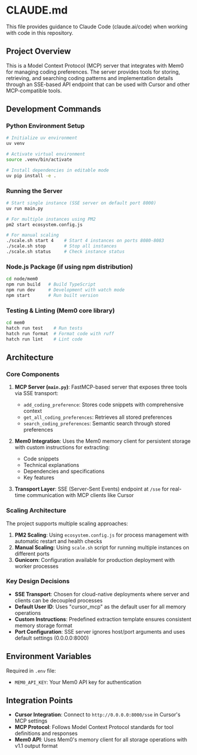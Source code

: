 # CLAUDE.md

This file provides guidance to Claude Code (claude.ai/code) when working with code in this repository.

## Project Overview

This is a Model Context Protocol (MCP) server that integrates with Mem0 for managing coding preferences. The server provides tools for storing, retrieving, and searching coding patterns and implementation details through an SSE-based API endpoint that can be used with Cursor and other MCP-compatible tools.

## Development Commands

### Python Environment Setup
```bash
# Initialize uv environment
uv venv

# Activate virtual environment
source .venv/bin/activate

# Install dependencies in editable mode
uv pip install -e .
```

### Running the Server
```bash
# Start single instance (SSE server on default port 8000)
uv run main.py

# For multiple instances using PM2
pm2 start ecosystem.config.js

# For manual scaling
./scale.sh start 4    # Start 4 instances on ports 8080-8083
./scale.sh stop       # Stop all instances
./scale.sh status     # Check instance status
```

### Node.js Package (if using npm distribution)
```bash
cd node/mem0
npm run build   # Build TypeScript
npm run dev     # Development with watch mode
npm start       # Run built version
```

### Testing & Linting (Mem0 core library)
```bash
cd mem0
hatch run test    # Run tests
hatch run format  # Format code with ruff
hatch run lint    # Lint code
```

## Architecture

### Core Components

1. **MCP Server (`main.py`)**: FastMCP-based server that exposes three tools via SSE transport:
   - `add_coding_preference`: Stores code snippets with comprehensive context
   - `get_all_coding_preferences`: Retrieves all stored preferences
   - `search_coding_preferences`: Semantic search through stored preferences

2. **Mem0 Integration**: Uses the Mem0 memory client for persistent storage with custom instructions for extracting:
   - Code snippets
   - Technical explanations
   - Dependencies and specifications
   - Key features

3. **Transport Layer**: SSE (Server-Sent Events) endpoint at `/sse` for real-time communication with MCP clients like Cursor

### Scaling Architecture

The project supports multiple scaling approaches:

1. **PM2 Scaling**: Using `ecosystem.config.js` for process management with automatic restart and health checks
2. **Manual Scaling**: Using `scale.sh` script for running multiple instances on different ports
3. **Gunicorn**: Configuration available for production deployment with worker processes

### Key Design Decisions

- **SSE Transport**: Chosen for cloud-native deployments where server and clients can be decoupled processes
- **Default User ID**: Uses "cursor_mcp" as the default user for all memory operations
- **Custom Instructions**: Predefined extraction template ensures consistent memory storage format
- **Port Configuration**: SSE server ignores host/port arguments and uses default settings (0.0.0.0:8000)

## Environment Variables

Required in `.env` file:
- `MEM0_API_KEY`: Your Mem0 API key for authentication

## Integration Points

- **Cursor Integration**: Connect to `http://0.0.0.0:8000/sse` in Cursor's MCP settings
- **MCP Protocol**: Follows Model Context Protocol standards for tool definitions and responses
- **Mem0 API**: Uses Mem0's memory client for all storage operations with v1.1 output format